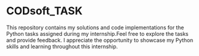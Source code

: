 # CODsoft_TASK

This repository contains my solutions and code implementations for the Python tasks assigned during my internship.Feel free to explore the tasks and provide feedback. I appreciate the opportunity to showcase my Python skills and learning throughout this internship.
